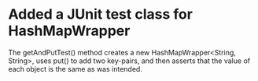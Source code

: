 # Added a JUnit test class for HashMapWrapper

The getAndPutTest() method creates a new HashMapWrapper<String, String>, uses put() to add two key-pairs, and then
asserts that the value of each object is the same as was intended.